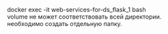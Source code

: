 docker exec -it web-services-for-ds_flask_1 bash \
volume не может соответствовать всей директории. \
необходимо создать отдельную папку. 



